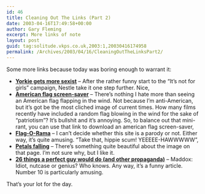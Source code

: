 ```yaml
---
id: 46
title: Cleaning Out The Links (Part 2)
date: 2003-04-16T17:49:58+00:00
author: Gary Fleming
excerpt: More links of note
layout: post
guid: tag:solitude.vkps.co.uk,2003:1,20030416174958
permalink: /Archives/2003/04/16/CleaningOutTheLinksPart2/
---
```

Some more links because today was boring enough to warrant it:

  * **[Yorkie gets more sexist](http://www.ananova.com/entertainment/story/sm_769300.html?menu=entertainment.latestheadlines)** &#8211; After the rather funny start to the &#8220;It&#8217;s not for girls&#8221; campaign, Nestle take it one step further. Nice,
  * **[American flag screen-saver](http://www.microsoft.com/downloads/details.aspx?FamilyID=6f7480bf-3dee-4a28-ade1-419f09e2c394&displaylang=en)** &#8211; There&#8217;s nothing I hate more than seeing an American flag flapping in the wind. Not because I&#8217;m anti-American, but it&#8217;s got be the most cliched image of current times. How many films recently have included a random flag blowing in the wind for the sake of &#8220;patriotism&#8221;? It&#8217;s bullshit and it&#8217;s annoying. So, to balance out that mini-rant, you can use that link to download an american flag screen-saver,
  * **[Flag-O-Rama](http://www.totalobscurity.com/mind/flagstore/)** &#8211; I can&#8217;t decide whether this site is a parody or not. Either way, it&#8217;s quite amusing. &#8220;Take that, hippie scum! YEEEEE-HAWWWWW&#8221;,
  * **[Petals falling](http://www.antipixel.com/blog/archives/2003/04/09/the_petal_storm_begins.html)** &#8211; There&#8217;s something quite beautiful about the image on that page. I&#8217;m not sure why, but I like it.
  * **[26 things a perfect guy would do (and other propaganda)](http://maddox.xmission.com/26_things.html)** &#8211; Maddox: Idiot, nutcase or genius? Who knows. Any way, it&#8217;s a funny article. Number 10 is particularly amusing.

That&#8217;s your lot for the day.
